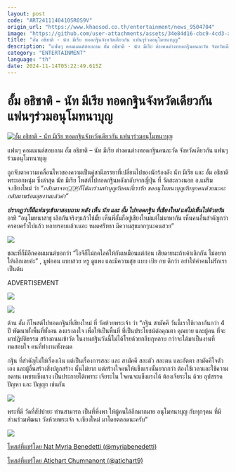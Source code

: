 ```yaml
---
layout: post
code: "ART2411140410SR0S9V"
origin_url: "https://www.khaosod.co.th/entertainment/news_9504704"
image: "https://github.com/user-attachments/assets/34e84d16-cbc9-4cd3-a833-207d075db55f"
title: "อั้ม อธิชาติ - นัท มีเรีย ทอดกฐินจังหวัดเดียวกัน แฟนๆร่วมอนุโมทนาบุญ"
description: "แฟนๆ คอมเมนต์สอบถาม อั้ม อธิชาติ - นัท มีเรีย ต่างคนต่างทอดกฐินคนละวัด จังหวัดเดียวกัน แฟนๆร่วมอนุโมทนาบุญ ถูกจับตาความเคลื่อนไหวของความเป็นคู่"
category: "ENTERTAINMENT"
language: "th"
date: 2024-11-14T05:22:49.615Z
---
```


# อั้ม อธิชาติ - นัท มีเรีย ทอดกฐินจังหวัดเดียวกัน แฟนๆร่วมอนุโมทนาบุญ

[![อั้ม อธิชาติ - นัท มีเรีย ทอดกฐินจังหวัดเดียวกัน แฟนๆร่วมอนุโมทนาบุญ](https://www.khaosod.co.th/wpapp/uploads/2024/11/myriaatichartchm1411679998.jpg "อั้ม อธิชาติ - นัท มีเรีย ทอดกฐินจังหวัดเดียวกัน แฟนๆร่วมอนุโมทนาบุญ")](https://www.khaosod.co.th/wpapp/uploads/2024/11/myriaatichartchm1411679998.jpg)

แฟนๆ คอมเมนต์สอบถาม อั้ม อธิชาติ – นัท มีเรีย ต่างคนต่างทอดกฐินคนละวัด จังหวัดเดียวกัน แฟนๆร่วมอนุโมทนาบุญ

ถูกจับตาความเคลื่อนไหวของความเป็นคู่สามีภรรยาที่เปลี่ยนไปของนักร้องดัง นัท มีเรีย และ อั้ม อธิชาติ พระเอกหนุ่ม ซึ่งล่าสุด นัท มีเรีย โพสต์ไปทอดกฐินหลังกลับจากญี่ปุ่น ที่ วัดสะลวงนอก อ.แม่ริม จ.เชียงใหม่ ว่า _“กลับมาจาก🇯🇵ก็ได้มาร่วมทำบุญกับคนที่เรารัก ขออนุโมทนาบุญกับทุกคนด้วยนะคะ กลับมาพร้อมลุยงานแล้วค่า”_

_**ปรากฏว่าก็มีแฟนๆเข้ามาสอบถาม หลัง เห็น นัท และ อั้ม ไปทอดกฐิน ที่เชียงใหม่ แต่ไม่เห็นไปด้วยกัน**_ อาทิ “อนุโมทนาสาธุ เลิกกันจริงๆแล้วใช่มั้ย เห็นพี่อั้มก็อยู่เชียงใหม่แต่ไม่มาหากัน เห็นคนอื่นสำคัญกว่าครอบครัวไปแล้ว หลายรอบแล้วเนอะ หมดศรัทธา มีความสุขมากๆนะคนสวย”

[![](https://www.khaosod.co.th/wpapp/uploads/2024/11/myriaatichartchm1411671.jpg)](https://www.khaosod.co.th/wpapp/uploads/2024/11/myriaatichartchm1411671.jpg)

ชณะที่ก็มีอีกคอมเมนต์บอกว่า “ไอจีก็ไม่กดไลค์ให้กันเหมือนแต่ก่อน เสียดายนะถ้าเค้าเลิกกัน ไม่อยากให้เลิกเลยอ่ะ” , มูฟออน แบบสวย หรู ดูแพง และมีความสุข แบบ เป้ย กบ ดีกว่า อย่าให้ค่าคนไม่รักเรา เป็นต้น

ADVERTISEMENT

[![](https://www.khaosod.co.th/wpapp/uploads/2024/11/myriaatichartchm1411676.jpg)](https://www.khaosod.co.th/wpapp/uploads/2024/11/myriaatichartchm1411676.jpg)

[![](https://www.khaosod.co.th/wpapp/uploads/2024/11/myriaatichartchm14116712.jpg)](https://www.khaosod.co.th/wpapp/uploads/2024/11/myriaatichartchm14116712.jpg)

ด้าน อั้ม ก็โพสต์ไปทอดกฐินที่เชียงใหม่ ที่ วัดห้วยพระเจ้า ว่า “กฐิน สามัคคี วันนี้เราใช้เวลากันกว่า 4 ปี พัฒนาทั้งพื้นที่ทั้งคน ลงแรงลงใจ เพื่อให้เป็นพื้นที่ ที่เป็นประโยชน์ต่อคุณตา คุณยาย และผู้คน ที่จะมาปฎิบัติธรรม สร้างถนนเข้าวัด ในงานกฐินวันนี้ไม่ได้โรยด้วยกลีบกุหลาบ กว่าจะได้มาเป็นงานที่ทดสอบใจ คนที่ทำงานทั้งหมด

กฐิน ที่สำคัญไม่ใช่เรื่องเงิน แต่เป็นเรื่องการสละ และ สามัคคี สละตัว สละตน และอัตตา สามัคคีใจตัวเอง และผู้อื่นสร้างสิ่งปลูกสร้าง นั้นไม่ยาก แต่สร้างใจคนให้แข็งแรงนั้นยากกว่า ต้องใช้เวลาและใช้ความอดทน เพชรแข็งแรง เป็นประกายได้เพราะ เจียระไน ใจคนจะแข็งแรงได้ ต้องเจียระไน ด้วย อุปสรรคปัญหา และ ปัญญา เช่นกัน

[![](https://www.khaosod.co.th/wpapp/uploads/2024/11/myriaatichartchm1411677.jpg)](https://www.khaosod.co.th/wpapp/uploads/2024/11/myriaatichartchm1411677.jpg)

พระที่ดี วัดที่สัปปายะ ท่านสามารถ เป็นที่พึ่งพา ให้ผู้คนได้อีกมากมาย อนุโมทนาบุญ กับทุกๆคน ที่มีส่วนร่วมพัฒนา วัดห้วยพระเจ้า จ.เชียงใหม่ มาโดยตลอดนะครับ”

[![](https://www.khaosod.co.th/wpapp/uploads/2024/11/myriaatichartchm1411678.jpg)](https://www.khaosod.co.th/wpapp/uploads/2024/11/myriaatichartchm1411678.jpg)





[โพสต์ที่แชร์โดย Nat Myria Benedetti (@myriabenedetti)](https://www.instagram.com/reel/DCOPxU3SwfC/?utm_source=ig_embed&utm_campaign=loading)







[โพสต์ที่แชร์โดย Atichart Chumnanont (@atichart9)](https://www.instagram.com/reel/DCS2FtcvLhX/?utm_source=ig_embed&utm_campaign=loading)

